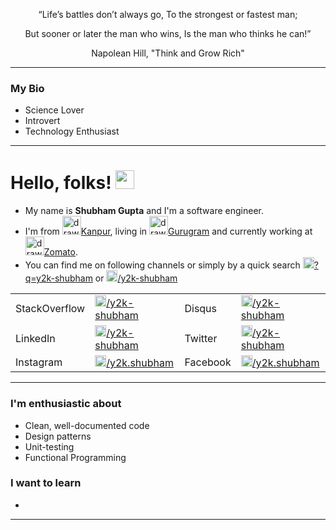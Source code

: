 <p align=center> “Life’s battles don’t always go, To the strongest or fastest man;
<p align=center> But sooner or later the man who wins, Is the man who thinks he can!”
<p align=center> Napolean Hill, "Think and Grow Rich"

---------------

### My Bio

 - Science Lover
 - Introvert
 - Technology Enthusiast

---------------

# Hello, folks! <img src="https://raw.githubusercontent.com/MartinHeinz/MartinHeinz/master/wave.gif" width="30px">

  - My name is **Shubham Gupta** and I'm a software engineer.
  - I'm from <a href="https://en.wikipedia.org/wiki/Kanpur"><img src="https://imgd.androidappsapk.co/EqJhZaimLW4reDnGb4LsKmjKudHCiSsi4FJShuniaoJLUH8obqNoPxnlqoKG4bIa2FI=s150" alt="drawing" width="30"/>Kanpur</a>, living in <a href="https://en.wikipedia.org/wiki/Gurgaon"><img src="https://img.indiefolio.com//filters:format(webp):fill(transparent)/project/thumb/9bc02712ab04031d9cb5510b25b760da.jpg" alt="drawing" width="30"/>Gurugram</a> and currently working at <a href="https://www.zomato.com/"><img src="https://cdn.iconscout.com/icon/free/png-512/zomato-1937646-1637644.png" alt="drawing" width="30"/>Zomato</a>.
  - You can find me on following channels or simply by a quick search  <a href="http://google.com/search?q=y2k-shubham"><img src="https://cdn4.iconfinder.com/data/icons/new-google-logo-2015/400/new-google-favicon-512.png" alt="drawing" width="18"/>?q=y2k-shubham</a> or <a href="https://about.me/y2k-shubham"><img src="https://cdn.about.me/s3/h/favicon/favicon_48.d67d3678.png" alt="drawing" width="18"/>/y2k-shubham</a>


<table cellspacing="0" cellpadding="0" style="{border: none;}">
    <tr>
        <td >
         <label style="{font-weight:bold}">StackOverflow</label>
        </td>
        <td >
         <a href="https://stackoverflow.com/users/3679900/y2k-shubham?tab=profile" ><img src="https://cdn2.iconfinder.com/data/icons/social-icons-color/512/stackoverflow-512.png" alt="drawing" width="18"/>/y2k-shubham</a>
        </td>
        <td >
         <label style="{font-weight:bold}">Disqus</label>
        </td>
        <td >
         <a href="https://disqus.com/by/y2k_shubham/"><img src="https://cdn.iconscout.com/icon/free/png-512/disqus-722686.png" alt="drawing" width="18"/>/y2k-shubham</a>
        </td>
    </tr>
    <tr>
        <td >
         <label style="{font-weight:bold}">LinkedIn</label>
        </td>
        <td >
         <a href="https://www.linkedin.com/in/y2k-shubham/" ><img src="https://image.flaticon.com/icons/png/512/174/174857.png" alt="drawing" width="18"/>/y2k-shubham</a>
        </td>
        <td >
         <label style="{font-weight:bold}">Twitter</label>
        </td>
        <td >
         <a href="https://twitter.com/y2k_shubham"><img src="https://cdn.freelogovectors.net/wp-content/uploads/2018/04/twitter-logo-new_freelogovectors.net_.png" alt="drawing" width="18"/>/y2k-shubham</a>
        </td>
    </tr>
    <tr>
        <td >
         <label style="{font-weight:bold}">Instagram</label>
        </td>
        <td >
         <a href="https://www.instagram.com/y2k.shubham/" ><img src="https://instagram-brand.com/wp-content/themes/ig-branding/assets/images/ig-logo-email.png" alt="drawing" width="18"/>/y2k.shubham</a>
        </td>
        <td >
         <label style="{font-weight:bold}">Facebook</label>
        </td>
        <td >
         <a href="https://www.facebook.com/y2k.shubham"><img src="https://cdn1.iconfinder.com/data/icons/logotypes/32/square-facebook-512.png" alt="drawing" width="18"/>/y2k.shubham</a>
        </td>
    </tr>
</table>

---------------

### I'm enthusiastic about

 - Clean, well-documented code
 - Design patterns
 - Unit-testing
 - Functional Programming

### I want to learn

 - 

---------------

<!-- links to social media icons -->

<!-- icons with padding -->

[1.1]: http://i.imgur.com/tXSoThF.png (twitter icon with padding)
[2.1]: http://i.imgur.com/0o48UoR.png (github icon with padding)
[3.1]: https://icons-for-free.com/iconfiles/png/128/google+google+2015+new+google+icon-1320190553028660072.png (google icon with padding)

<!-- icons without padding -->

[1.2]: http://i.imgur.com/wWzX9uB.png (twitter icon without padding)
[2.2]: http://i.imgur.com/9I6NRUm.png (github icon without padding)
[3.2]: https://raw.githubusercontent.com/MartinHeinz/MartinHeinz/master/linkedin-3-16.png (LinkedIn icon without padding)


<!-- links to your social media accounts -->

[0]: http://google.com/search?q=y2k-shubham
[1]: https://twitter.com/y2k_shubham/
[2]: https://github.com/y2k-shubham/
[3]: https://www.linkedin.com/in/y2k-shubham/


<!-- Resources -->
<!-- Icons: https://simpleicons.org/ -->
<!-- GitHub Stats: https://github.com/anuraghazra/github-readme-stats -->
<!-- Emojis: https://emojipedia.org/emoji/ -->
<!-- HTML Emojis: https://www.fileformat.info/index.htm -->
<!-- Shields: https://shields.io/ -->
<!-- Awesome GitHub Profile README: https://github.com/abhisheknaiidu/awesome-github-profile-readme -->

<!--
**y2k-shubham/y2k-shubham** is a ✨ _special_ ✨ repository because its `README.md` (this file) appears on your GitHub profile.

Here are some ideas to get you started:

- 🔭 I’m currently working on ...
- 🌱 I’m currently learning ...
- 👯 I’m looking to collaborate on ...
- 🤔 I’m looking for help with ...
- 💬 Ask me about ...
- 📫 How to reach me: ...
- 😄 Pronouns: ...
- ⚡ Fun fact: ...
-->
